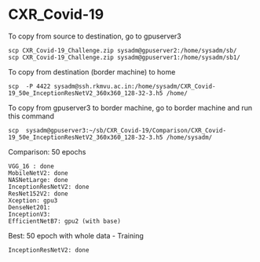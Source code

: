 # CXR_Covid-19

To copy from source to destination, go to gpuserver3
```
scp CXR_Covid-19_Challenge.zip sysadm@gpuserver2:/home/sysadm/sb/
scp CXR_Covid-19_Challenge.zip sysadm@gpuserver1:/home/sysadm/sb1/
```

To copy from destination (border machine) to home
```
scp  -P 4422 sysadm@ssh.rkmvu.ac.in:/home/sysadm/CXR_Covid-19_50e_InceptionResNetV2_360x360_128-32-3.h5 /home/
```

To copy from gpuserver3 to border machine, go to border machine and run this command 
```
scp  sysadm@gpuserver3:~/sb/CXR_Covid-19/Comparison/CXR_Covid-19_50e_InceptionResNetV2_360x360_128-32-3.h5 /home/sysadm/
```

Comparison: 50 epochs

```
VGG_16 : done
MobileNetV2: done
NASNetLarge: done
InceptionResNetV2: done
ResNet152V2: done
Xception: gpu3 
DenseNet201:
InceptionV3:
EfficientNetB7: gpu2 (with base)
```

Best: 50 epoch with whole data - Training
```
InceptionResNetV2: done
```
